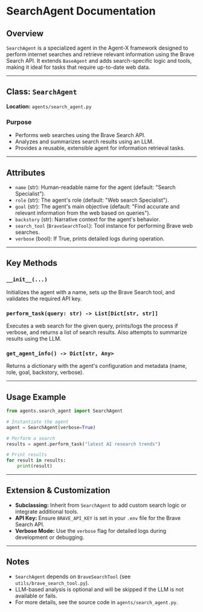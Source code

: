 # SearchAgent Documentation

## Overview

`SearchAgent` is a specialized agent in the Agent-X framework designed to perform internet searches and retrieve relevant information using the Brave Search API. It extends `BaseAgent` and adds search-specific logic and tools, making it ideal for tasks that require up-to-date web data.

---

## Class: `SearchAgent`

**Location:** `agents/search_agent.py`

### Purpose

- Performs web searches using the Brave Search API.
- Analyzes and summarizes search results using an LLM.
- Provides a reusable, extensible agent for information retrieval tasks.

---

## Attributes

- `name` (str): Human-readable name for the agent (default: "Search Specialist").
- `role` (str): The agent's role (default: "Web search Specialist").
- `goal` (str): The agent's main objective (default: "Find accurate and relevant information from the web based on queries").
- `backstory` (str): Narrative context for the agent's behavior.
- `search_tool` (`BraveSearchTool`): Tool instance for performing Brave web searches.
- `verbose` (bool): If True, prints detailed logs during operation.

---

## Key Methods

### `__init__(...)`

Initializes the agent with a name, sets up the Brave Search tool, and validates the required API key.

### `perform_task(query: str) -> List[Dict[str, str]]`

Executes a web search for the given query, prints/logs the process if verbose, and returns a list of search results. Also attempts to summarize results using the LLM.

### `get_agent_info() -> Dict[str, Any>`

Returns a dictionary with the agent's configuration and metadata (name, role, goal, backstory, verbose).

---

## Usage Example

```python
from agents.search_agent import SearchAgent

# Instantiate the agent
agent = SearchAgent(verbose=True)

# Perform a search
results = agent.perform_task("latest AI research trends")

# Print results
for result in results:
    print(result)
```

---

## Extension & Customization

- **Subclassing:** Inherit from `SearchAgent` to add custom search logic or integrate additional tools.
- **API Key:** Ensure `BRAVE_API_KEY` is set in your `.env` file for the Brave Search API.
- **Verbose Mode:** Use the `verbose` flag for detailed logs during development or debugging.

---

## Notes

- `SearchAgent` depends on `BraveSearchTool` (see `utils/brave_search_tool.py`).
- LLM-based analysis is optional and will be skipped if the LLM is not available or fails.
- For more details, see the source code in `agents/search_agent.py`.
